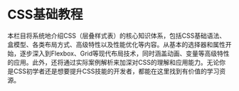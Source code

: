# CSS基础教程

本栏目将系统地介绍CSS（层叠样式表）的核心知识体系，包括CSS基础语法、盒模型、各类布局方式、高级特性以及性能优化等内容。从基本的选择器和属性开始，逐步深入到Flexbox、Grid等现代布局技术，同时涵盖动画、变量等高级特性的应用。此外，还将通过实际案例解析来加深对CSS的理解和应用能力。无论你是CSS初学者还是想要提升CSS技能的开发者，都能在这里找到有价值的学习资源。
